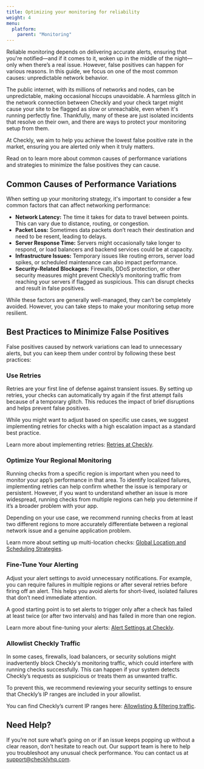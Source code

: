 ```yaml
---
title: Optimizing your monitoring for reliability
weight: 4
menu:
  platform:
    parent: "Monitoring"
---
```


Reliable monitoring depends on delivering accurate alerts, ensuring that you're notified—and if it comes to it, woken up in the middle of the night—only when there’s a real issue. However, false positives can happen for various reasons. In this guide, we focus on one of the most common causes: unpredictable network behavior.

The public internet, with its millions of networks and nodes, can be unpredictable, making occasional hiccups unavoidable. A harmless glitch in the network connection between Checkly and your check target might cause your site to be flagged as slow or unreachable, even when it's running perfectly fine. Thankfully, many of these are just isolated incidents that resolve on their own, and there are ways to protect your monitoring setup from them.

At Checkly, we aim to help you achieve the lowest false positive rate in the market, ensuring you are alerted only when it truly matters.

Read on to learn more about common causes of performance variations and strategies to minimize the false positives they can cause.

## Common Causes of Performance Variations

When setting up your monitoring strategy, it's important to consider a few common factors that can affect networking performance:

- **Network Latency:** The time it takes for data to travel between points. This can vary due to distance, routing, or congestion.
- **Packet Loss:** Sometimes data packets don’t reach their destination and need to be resent, leading to delays.
- **Server Response Time:** Servers might occasionally take longer to respond, or load balancers and backend services could be at capacity.
- **Infrastructure Issues:** Temporary issues like routing errors, server load spikes, or scheduled maintenance can also impact performance.
- **Security-Related Blockages:** Firewalls, DDoS protection, or other security measures might prevent Checkly’s monitoring traffic from reaching your servers if flagged as suspicious. This can disrupt checks and result in false positives.

While these factors are generally well-managed, they can’t be completely avoided. However, you can take steps to make your monitoring setup more resilient.

## Best Practices to Minimize False Positives

False positives caused by network variations can lead to unnecessary alerts, but you can keep them under control by following these best practices:

### Use Retries

Retries are your first line of defense against transient issues. By setting up retries, your checks can automatically try again if the first attempt fails because of a temporary glitch. This reduces the impact of brief disruptions and helps prevent false positives.

While you might want to adjust based on specific use cases, we suggest implementing retries for checks with a high escalation impact as a standard best practice.

Learn more about implementing retries: [Retries at Checkly](https://www.checklyhq.com/docs/alerting-and-retries/retries/#retries).

### Optimize Your Regional Monitoring

Running checks from a specific region is important when you need to monitor your app’s performance in that area. To identify localized failures, implementing retries can help confirm whether the issue is temporary or persistent. However, if you want to understand whether an issue is more widespread, running checks from multiple regions can help you determine if it’s a broader problem with your app.

Depending on your use case, we recommend running checks from at least two different regions to more accurately differentiate between a regional network issue and a genuine application problem.

Learn more about setting up multi-location checks: [Global Location and Scheduling Strategies](https://www.checklyhq.com/docs/monitoring/global-locations/).

### Fine-Tune Your Alerting

Adjust your alert settings to avoid unnecessary notifications. For example, you can require failures in multiple regions or after several retries before firing off an alert. This helps you avoid alerts for short-lived, isolated failures that don’t need immediate attention.

A good starting point is to set alerts to trigger only after a check has failed at least twice (or after two intervals) and has failed in more than one region.

Learn more about fine-tuning your alerts: [Alert Settings at Checkly](https://www.checklyhq.com/docs/alerting-and-retries/alert-settings/).

### Allowlist Checkly Traffic

In some cases, firewalls, load balancers, or security solutions might inadvertently block Checkly's monitoring traffic, which could interfere with running checks successfully. This can happen if your system detects Checkly’s requests as suspicious or treats them as unwanted traffic.

To prevent this, we recommend reviewing your security settings to ensure that Checkly’s IP ranges are included in your allowlist.

You can find Checkly’s current IP ranges here: [Allowlisting & filtering traffic](https://www.checklyhq.com/docs/monitoring/allowlisting/#ip-range-allowlisting).

## Need Help?

If you’re not sure what’s going on or if an issue keeps popping up without a clear reason, don’t hesitate to reach out. Our support team is here to help you troubleshoot any unusual check performance. You can contact us at support@checklyhq.com.
